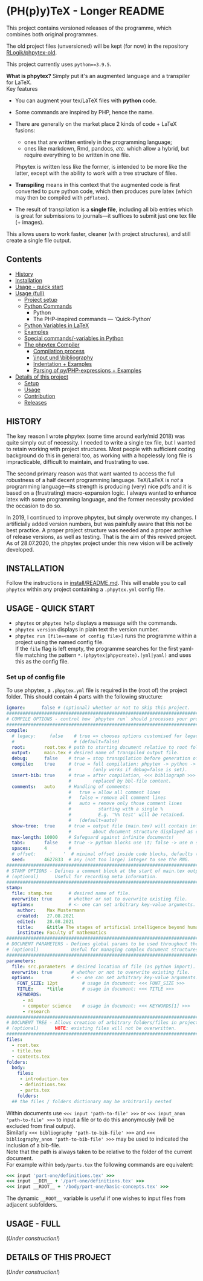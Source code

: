 # (PH(p)y)TeX - Longer README #

This project contains versioned releases of the programme, which combines both original programmes.

The old project files (unversioned) will be kept (for now) in the repository [RLogik/phpytex-old](https://github.com/RLogik/phpytex-old).

This project currently uses `python==3.9.5`.

**What is phpytex?** Simply put it's an augmented language and a transpiler for LaTeX.
<br>
Key features

- You can augment your tex/LaTeX files with **python** code.
- Some commands are inspired by PHP, hence the name.
- There are generally on the market place 2 kinds of code + LaTeX fusions:
  - ones that are written entirely in the programming language;
  - ones like markdown, Rmd, pandocs, _etc._ which allow a hybrid, but require everything to be written in one file.

  Phpytex is written less like the former, is intended to be more like the latter,
  except with the ability to work with a tree structure of files.
- **Transpiling** means in this context that the augmented code is first converted to pure python code,
    which then produces pure latex (which may then be compiled with `pdflatex`).
- The result of transpilation is a **single file**,
    including all bib entries which is great for submissions to journals—it suffices to submit just one tex file (+ images).

This allows users to work faster, cleaner (with project structures), and still create a single file output.

## Contents ##

- [History](#history)
- [Installation](#setup)
- [Usage - quick start](#usage-short)
- [Usage (full)](#usage-long)
  - [Project setup](#setup)
  - [Python Commands](#py-cmd)
    - Python
    - The PHP-inspired commands — ‘Quick-Python‘
  - [Python Variables in LaTeX](#py-var)
  - [Examples](#bsp)
  - [Special commands/-variables in Python](#bes-var)
  - [The phpytex Compiler](#compiler)
    - [Compilation process](#compile-zyklus)
    - [\input und \bibliography](#input-bib)
    - [Indentation + Examples](#indentation)
    - [Parsing of py/PHP-expressions + Examples](#parsing)
- [Details of this project](#project)
  - [Setup](#project-setup)
  - [Usage](#project-usage)
  - [Contribution](#project-contribution)
  - [Releases](#project-releases)

## <a name="history">HISTORY</a> ##

The key reason I wrote phpytex (some time around early/mid 2018) was quite simply out of necessity. I needed to write a single tex file, but I wanted to retain working with project structures. Most people with sufficient coding background do this in general too, as working with a hopelessly long file is impracticable, difficult to maintain, and frustrating to use.

The second primary reason was that want wanted to access the full robustness of a half decent programming language. TeX/LaTeX is _not_ a programming language—its strength is producing (very) nice pdfs and it is based on a (frustrating) macro-expansion logic. I always wanted to enhance latex with some programming language, and the former necessity provided the occasion to do so.

In 2019, I continued to improve phpytex, but simply overwrote my changes. I artificially added version numbers, but was painfully aware that this not be best practice. A proper project structure was needed and a proper archive of release versions, as well as testing. That is the aim of this revived project. As of 28.07.2020, the phpytex project under this new vision will be actively developed.

## <a name="setup">INSTALLATION</a> ##

Follow the instructions in [install/README.md](./install/README.md).
This will enable you to call `phpytex` within any project containing a `.phpytex.yml` config file.
## <a name="usage-short">USAGE - QUICK START</a> ##

- `phpytex` or `phpytex help` displays a message with the commands.
- `phpytex version` displays in plain text the version number.
- `phpytex run [file=<name of config file>]` runs the programme within a project using the named config file.
  </br>
  If the `file` flag is left empty, the programme searches for the first yaml-file matching the pattern `*.(phpytex|phpycreate).(yml|yaml)` and uses this as the config file.

### <a name="usage-short_config">Set up of config file</a> ###

To use phpytex, a `.phpytex.yml` file is required in the (root of) the project folder.
This should contain 4 parts with the following structure:

```yaml
ignore:      false # (optional) whether or not to skip this project.
################################################################################
# COMPILE OPTIONS - control how `phpytex run` should processes your project
################################################################################
compile:
  # legacy:     false    # true => chooses options customised for legacy documents.
  #                      # (default=false)
  root:       root.tex # path to starting document relative to root folder.
  output:     main.tex # desired name of transpiled output file.
  debug:      false    # true = stop transpilation before generation of latex file
  compile:    true     # true = full compilation: phpytex -> python -> latex -> pdf
                       #        (only works if debug=false is set).
  insert-bib: true     # true = after compilation, <<< bibliograph >>> command
                       #        replaced by bbl-file content.
  comments:   auto     # Handling of comments:
                       #   true = allow all comment lines
                       #   false = remove all comment lines
                       #   auto = remove only those comment lines
                       #          starting with a single %
                       #          E.g. '%% test' will be retained.
                       #   (default=auto)
  show-tree:  true     # true = output file (main.tex) will contain information
                       #        about document structure displayed as comments.
  max-length: 10000    # Safeguard against infinite documents!
  tabs:       false    # true -> python blocks use \t; false -> use n spaces.
  spaces:     4        #
  # offset:     '    '  # minimal offset inside code blocks, defaults to empty string.
  seed:       4627833  # any (not too large) integer to see the RNG.
################################################################################
# STAMP OPTIONS - Defines a comment block at the start of main.tex output
# (optional)      Useful for recording meta information.
################################################################################
stamp:
  file: stamp.tex      # desired name of file.
  overwrite: true      # whether or not to overwrite existing file.
  options:             # <- one can set arbitrary key-value arguments.
    author:    Max Mustermann
    created:   27.08.2021
    edited:    28.08.2021
    title:     &title The stages of artificial intelligence beyond human intelligence
    institute: Faculty of mathematics
################################################################################
# DOCUMENT PARAMETERS - Defines global params to be used throughout the project.
# (optional)            Useful for managing complex document structures.
################################################################################
parameters:
  file: src.parameters  # desired location of file (as python import).
  overwrite: true       # whether or not to overwrite existing file.
  options:              # <- one can set arbitrary key-value arguments.
    FONT_SIZE: 12pt         # usage in document: <<< FONT_SIZE >>>
    TITLE:     *title       # usage in document: <<< TITLE >>>
    KEYWORDS:
      - ai
      - computer science    # usage in document: <<< KEYWORDS[1] >>>
      - research
################################################################################
# DOCUMENT TREE - Allows creation of arbitrary folders/files in project.
# (optional)      NOTE: existing files will not be overwritten.
################################################################################
files:
  - root.tex
  - title.tex
  - contents.tex
folders:
  body:
    files:
     - introduction.tex
     - definitions.tex
     - parts.tex
    folders:
  ## the files / folders dictionary may be arbitrarily nested
```

Within documents use `<<< input 'path-to-file' >>>` or `<<< input_anon 'path-to-file' >>>`
to input a file or to do this anonymously (will be excluded from final output).
</br>
Similarly `<<< bibliography 'path-to-bib-file' >>>` and `<<< bibliography_anon 'path-to-bib-file' >>>`
may be used to indicated the inclusion of a bib-file.
</br>
Note that the path is always taken to be relative to the folder of the current document.
</br>
For example within `body/parts.tex` the following commands are equivalent:

```coffee
<<< input 'part-one/definitions.tex' >>>
<<< input __DIR__ + '/part-one/definitions.tex' >>>
<<< input __ROOT__ + '/body/part-one/basic-concepts.tex' >>>
```

The dynamic `__ROOT__` variable is useful if one wishes to input files from adjacent subfolders.

## <a name="usage-long">USAGE - FULL</a> ##

(_Under construction!_)

## <a name="project">DETAILS OF THIS PROJECT</a> ##

(_Under construction!_)
